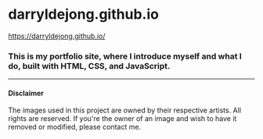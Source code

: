 # darryldejong.github.io
https://darryldejong.github.io/

### This is my portfolio site, where I introduce myself and what I do, built with HTML, CSS, and JavaScript.
---
#### Disclaimer

The images used in this project are owned by their respective artists. All rights are reserved. If you're the owner of an image and wish to have it removed or modified, please contact me.
